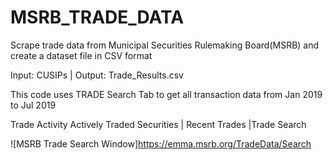 # MSRB_TRADE_DATA
Scrape trade data from Municipal Securities Rulemaking Board(MSRB) and create a dataset file in CSV format




Input: CUSIPs | Output: Trade_Results.csv

This code uses TRADE Search Tab to get all transaction data from Jan 2019 to Jul 2019


Trade Activity
Actively Traded Securities | Recent Trades |Trade Search

![MSRB Trade Search Window]https://emma.msrb.org/TradeData/Search
